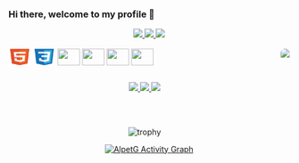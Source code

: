 ### Hi there, welcome to my profile 👋
<div align="center" style="display: inline_block">
  <a href="https://github.com/vickzkater">
    <img height="155em" src="https://github-readme-stats.vercel.app/api?username=vickzkater&show_icons=true&theme=github_dark&include_all_commits=true&count_private=true"/>
    <img height="155em" src="https://github-readme-stats.vercel.app/api/top-langs/?username=vickzkater&layout=compact&langs_count=7&theme=github_dark"/>
    <img height="100em" src="https://github-readme-streak-stats.herokuapp.com?user=vickzkater&theme=github-dark-blue" />
  </a>
</div>
<div style="display: inline_block"><br>
  <img align="center"  height="30" width="40" src="https://raw.githubusercontent.com/devicons/devicon/master/icons/html5/html5-original.svg">
  <img align="center"  height="30" width="40" src="https://raw.githubusercontent.com/devicons/devicon/master/icons/css3/css3-original.svg">
  <img align="center"  height="30" width="40" src="https://cdn.jsdelivr.net/gh/devicons/devicon/icons/javascript/javascript-original.svg">
  <img align="center"  height="30" width="40" src="https://cdn.jsdelivr.net/gh/devicons/devicon/icons/php/php-original.svg">
  <img align="center"  height="30" width="40" src="https://cdn.jsdelivr.net/gh/devicons/devicon/icons/laravel/laravel-plain-wordmark.svg">
  <img align="center"  height="30" width="40" src="https://cdn.jsdelivr.net/gh/devicons/devicon/icons/mysql/mysql-original-wordmark.svg">

  <img align="right"  height="150" style="border-radius:70px;" src="https://avatars.githubusercontent.com/u/7297975?v=4">
</div>
  
##
  
<div align="center"> 
  <a href = "https://www.linkedin.com/in/vickybudiman/" target="_blank"> <img src="https://img.shields.io/badge/linkedin-0e76a8?style=for-the-badge&logo=linkedin&logoColor=white" >
  <a href = "https://twitter.com/vickzkater" target="_blank"> <img src="https://img.shields.io/badge/Twitter-1DA1F2?style=for-the-badge&logo=twitter&logoColor=white" >
  <a href = "mailto:vickzkater@gmail.com"><img src="https://img.shields.io/badge/Gmail-D14836?style=for-the-badge&logo=gmail&logoColor=white" target="_blank"></a>
  
  <br /><br />
  
  ![trophy](https://github-profile-trophy.vercel.app/?username=vickzkater&theme=nord)
  <br />
  
  <a href="https://github.com/vickzkater/"><img alt="AlpetG Activity Graph" src="https://activity-graph.herokuapp.com/graph?username=vickzkater&bg_color=0D1117&color=5BCDEC&line=5BCDEC&point=FFFFFF&hide_border=true" /></a> <br/> <a href="https://github.com/vickzkater/"><img alt="" src="https://komarev.com/ghpvc/?username=vickzkater" /></a>
  
</div>

<!--
**vickzkater/vickzkater** is a ✨ _special_ ✨ repository because its `README.md` (this file) appears on your GitHub profile.

Here are some ideas to get you started:

- 🔭 I’m currently working on ...
- 🌱 I’m currently learning ...
- 👯 I’m looking to collaborate on ...
- 🤔 I’m looking for help with ...
- 💬 Ask me about ...
- 📫 How to reach me: ...
- 😄 Pronouns: ...
- ⚡ Fun fact: ...
-->
